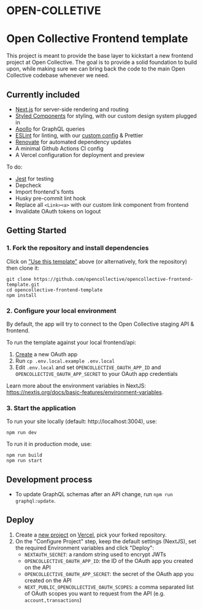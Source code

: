 # OPEN-COLLETIVE
# Open Collective Frontend template

This project is meant to provide the base layer to kickstart a new frontend project at Open Collective. The goal is to provide a solid foundation to build upon, while making sure we can bring back the code to the main Open Collective codebase whenever we need.

## Currently included

- [Next.js](https://nextjs.org/) for server-side rendering and routing
- [Styled Components](https://www.styled-components.com/) for styling, with our custom design system plugged in
- [Apollo](https://www.apollographql.com/) for GraphQL queries
- [ESLint](https://eslint.org/) for linting, with our [custom config](https://github.com/opencollective/eslint-config-opencollective) & Prettier
- [Renovate](https://renovatebot.com/) for automated dependency updates
- A minimal Github Actions CI config
- A Vercel configuration for deployment and preview

To do:

- [Jest](https://jestjs.io/) for testing
- Depcheck
- Import frontend's fonts
- Husky pre-commit lint hook
- Replace all `<Link><a>` with our custom link component from frontend
- Invalidate OAuth tokens on logout

## Getting Started

### 1. Fork the repository and install dependencies

Click on ["Use this template"](https://github.com/opencollective/opencollective-frontend-template/generate) above (or alternatively, fork the repository) then clone it:

```
git clone https://github.com/opencollective/opencollective-frontend-template.git
cd opencollective-frontend-template
npm install
```

### 2. Configure your local environment

By default, the app will try to connect to the Open Collective staging API & frontend.

To run the template against your local frontend/api:

1. [Create](https://docs.opencollective.com/help/developers/oauth#creating-an-oauth-app) a new OAuth app
2. Run `cp .env.local.example .env.local`
3. Edit `.env.local` and set `OPENCOLLECTIVE_OAUTH_APP_ID` and `OPENCOLLECTIVE_OAUTH_APP_SECRET` to your OAuth app credentials

Learn more about the environment variables in NextJS: https://nextjs.org/docs/basic-features/environment-variables.

### 3. Start the application

To run your site locally (default: http://localhost:3004), use:

```
npm run dev
```

To run it in production mode, use:

```
npm run build
npm run start
```

## Development process

- To update GraphQL schemas after an API change, run `npm run graphql:update`.

## Deploy

1. Create a [new project](https://vercel.com/docs/concepts/projects/overview#creating-a-project) on [Vercel](https://vercel.com/new/opencollective), pick your forked repository.
2. On the "Configure Project" step, keep the default settings (NextJS), set the required Environment variables and click "Deploy":
   - `NEXTAUTH_SECRET`: a random string used to encrypt JWTs
   - `OPENCOLLECTIVE_OAUTH_APP_ID`: the ID of the OAuth app you created on the API
   - `OPENCOLLECTIVE_OAUTH_APP_SECRET`: the secret of the OAuth app you created on the API
   - `NEXT_PUBLIC_OPENCOLLECTIVE_OAUTH_SCOPES`: a comma separated list of OAuth scopes you want to request from the API (e.g. `account,transactions`)
